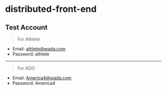 # distributed-front-end

## Test Account

> For Athlete
* Email: athlete@wada.com
* Password: athlete
 
--- 
 
> For ADO
* Email: America4@wada.com
* Password: America4
